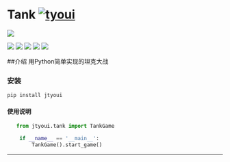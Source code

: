 # **Tank** [![tyoui](https://github.com/zhangwei0530/logo/blob/master/logo/photolog.png?raw=true)][1]

[![](https://github.com/zhangwei0530/logo/blob/master/logo/logo.png?raw=true)][1]

[![](https://img.shields.io/badge/个人网站-jtyoui-yellow.com.svg)][1]
[![](https://img.shields.io/badge/Python-3.6-green.svg)]()
[![](https://img.shields.io/badge/BlogWeb-Tyoui-bule.svg)][1]
[![](https://img.shields.io/badge/Email-jtyoui@qq.com-red.svg)]()
[![](https://img.shields.io/badge/项目-jtyoui.tank-black.svg)]()

##介绍
用Python简单实现的坦克大战

### 安装
    pip install jtyoui


#### 使用说明   

```python
   from jtyoui.tank import TankGame

    if __name__ == '__main__':
        TankGame().start_game()
```

***

[1]: https://www.jtyoui.com


